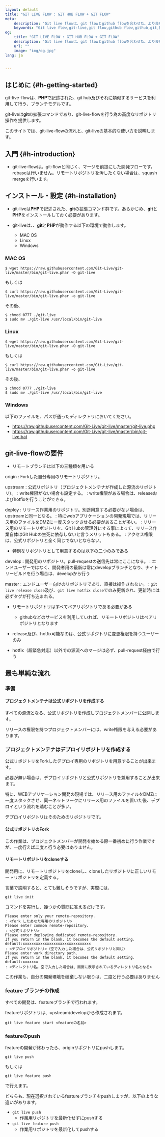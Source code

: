 ```yaml
---
layout: default
title: "GIT LIVE FLOW : GIT HUB FLOW + GIT FLOW"
meta:
    description: "Git live flowは、git flowとgithub flowを合わせた、より良い開発フローです。"
    keywords: "Git live flow,git-live,git flow,github flow,github,git,開発フロー,ブランチモデル"
og:
    title: "GIT LIVE FLOW : GIT HUB FLOW + GIT FLOW"
    description: "Git live flowは、git flowとgithub flowを合わせた、より良い開発フローです。"
    url: ""
    image: "img/og.jpg"
lang: ja


---
```


## はじめに {#h-getting-started}
<span class="git-live-flow">git-live-flow</span>は、<strong>PHP</strong>で記述された、git hub及びそれに類似するサービスを利用して行う、ブランチモデルです。


<span class="git-live">git-live</span>は<strong>git</strong>の拡張コマンドであり、<span class="git-live-flow">git-live-flow</span>を行う為の高度なリポジトリ操作を提供します。


このサイトでは、<span class="git-live-flow">git-live-flow</span>の流れと、<span class="git-live">git-live</span>の基本的な使い方を説明します。


## 入門 {#h-introduction}

 * <span class="git-live-flow">git-live-flow</span>は。git-flowと同じく、マージを前提にした開発フローです。rebaseは行いません。リモートリポジトリを汚したくない場合は、squash mergeを行います。

## インストール・設定 {#h-installation}

 * <span class="git-live">git-live</span>は<strong>PHP</strong>で記述された、<strong>git</strong>の拡張コマンド群です。あらかじめ、<strong>git</strong>と<strong>PHP</strong>をインストールしておく必要があります。

 * <span class="git-live">git-live</span>は、、<strong>git</strong>と<strong>PHP</strong>が動作する以下の環境で動作します。
     * MAC OS
     * Linux
     * Windows


### MAC OS

~~~~~~~~~~~~~~~~~~~~~~~~~~~~~~
$ wget https://raw.githubusercontent.com/Git-Live/git-live/master/bin/git-live.phar -O git-live

~~~~~~~~~~~~~~~~~~~~~~~~~~~~~~

もしくは

~~~~~~~~~~~~~~~~~~~~~~~~~~~~~~
$ curl https://raw.githubusercontent.com/Git-Live/git-live/master/bin/git-live.phar -o git-live

~~~~~~~~~~~~~~~~~~~~~~~~~~~~~~

その後、

~~~~~~~~~~~~~~~~~~~~~~~~~~~~~~
$ chmod 0777 ./git-live
$ sudo mv ./git-live /usr/local/bin/git-live

~~~~~~~~~~~~~~~~~~~~~~~~~~~~~~

### Linux


~~~~~~~~~~~~~~~~~~~~~~~~~~~~~~
$ wget https://raw.githubusercontent.com/Git-Live/git-live/master/bin/git-live.phar -O git-live

~~~~~~~~~~~~~~~~~~~~~~~~~~~~~~

もしくは

~~~~~~~~~~~~~~~~~~~~~~~~~~~~~~
$ curl https://raw.githubusercontent.com/Git-Live/git-live/master/bin/git-live.phar -o git-live

~~~~~~~~~~~~~~~~~~~~~~~~~~~~~~

その後、

~~~~~~~~~~~~~~~~~~~~~~~~~~~~~~
$ chmod 0777 ./git-live
$ sudo mv ./git-live /usr/local/bin/git-live

~~~~~~~~~~~~~~~~~~~~~~~~~~~~~~


### Windows
以下のファイルを、パスが通ったディレクトリにおいてください。

 * https://raw.githubusercontent.com/Git-Live/git-live/master/git-live.php
 * https://raw.githubusercontent.com/Git-Live/git-live/master/bin/git-live.bat


## <span class="git-live-flow">git-live-flow</span>の要件

 * リモートブランチは以下の三種類を用いる

origin
: Forkした自分専用のリモートリポジトリ。

upstream
: 公式リポジトリ（プロジェクトメンテナが作成した源流のリポジトリ）。
: write権限がない場合も設定する。
: write権限がある場合は、releaseおよびhotfixを行うことができる。

deploy
: リリース作業用のリポジトリ。別途用意する必要がない場合は、upstreamと同一となる。
: 特にwebアプリケーションの開発現場では、リリース用のファイルをDMZに一度スタックさせる必要があることが多い。
: リリース用のリモートリポジトリを、Git Hubの管理外にする事によって、リリース作業自体はGit Hubの生死に依存しないと言うメリットもある。
: アクセス権限は、公式リポジトリと全く同じでないとならない。

 * 特別なリポジトリとして用意するのは以下の二つのみである

develop
: 開発用のリポジトリ。pull-requestの送信先は常にここになる。
: エンドユーザーではなく、開発者用の最新は常にdevelopブランチとなり、ナイトリービルドを行う場合は、developから行う

master
: エンドユーザー向けのリポジトリであり、直接は操作されない。
: `git live release close`及び、`git live hotfix close`でのみ更新され、更新時には必ずタグが打ち込まれる。

 * リモートリポジトリはすべてベアリポジトリである必要がある
    * githubなどのサービスを利用していれば、リモートリポジトリはベアリポジトリとなります

 * release及び、hotfix可能なのは、公式リポジトリに変更権限を持つユーザーのみ

 * hotfix（超緊急対応）以外での源流へのマージは必ず、pull-request経由で行う



## 最も単純な流れ

### 準備

#### プロジェクトメンテナは公式リポジトリを作成する

すべての源流となる、公式リポジトリを作成しプロジェクトメンバーに公開します。

リリースの権限を持つプロジェクトメンバーには、write権限を与える必要があります。

### プロジェクトメンテナはデプロイリポジトリを作成する

公式リポジトリをForkしたデプロイ専用のリポジトリを用意することが出来ます。

必要が無い場合は、デプロイリポジトリと公式リポジトリを兼用することが出来ます。


特に、WEBアプリケーション開発の現場では、リリース用のファイルをDMZに一度スタックさせ、同一ネットワークにリリース用のファイルを置いた後、デプロイという流れを踏むことが多い。

デプロイリポジトリはそのためのリポジトリです。



#### 公式リポジトリのFork

この作業は、プロジェクトメンバーが開発を始める際一番初めに行う作業ですが、一度行えば二度と行う必要はありません。


#### リモートリポジトリをcloneする

開発用に、リモートリポジトリをcloneし、cloneしたリポジトリに正しいリモートリポジトリを定義する。

言葉で説明すると、とても難しそうですが、実際には、

``````````````````````
git live init

``````````````````````

コマンドを実行し、幾つかの質問に答えるだけです。


``````````````````````
Please enter only your remote-repository.
: <fork したあなた専用のリポジトリ>
Please enter common remote-repository.
: <公式リポジトリ>
Please enter deploying dedicated remote-repository.
If you return in the blank, it becomes the default setting.
default:xxxxxxxxxxxxxxxxxxxxxxxxxxxxxxx
: <デプロイリポジトリ>（空で入力した場合は、公式リポジトリと同じ）
Please enter work directory path.
If you return in the blank, it becomes the default setting.
default:xxxxxxx
: <ディレクトリ名。空で入力した場合は、画面に表示されているディレクトリ名となる>
``````````````````````


この作業も、自分の開発環境を破棄しない限りは、二度と行う必要はありません

### feature ブランチの作成

すべての開発は、featureブランチで行われます。

featureリポジトリは、upstream/developから作成されます。

``````````````````````
git live feature start <featureの名前>

``````````````````````

### featureのpush

featureの開発が終わったら、originリポジトリにpushします。

``````````````````````
git live push
``````````````````````

もしくは

``````````````````````
git live feature push
``````````````````````

で行えます。

どちらも、現在選択されているfeatureブランチをpushしますが、以下のような違いがあります。

 * `git live push`
     * 作業用リポジトリを最新化せずにpushする
 * `git live feature push`
     * 作業用リポジトリを最新化してpushする





